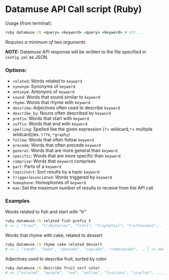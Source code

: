 Datamuse API Call script (Ruby)
========================

Usage (from terminal):
```ruby
ruby datamuse.rb <query> <keyword> <query> <keyword> # etc...
```
*Requires a minimum of two arguments*

**_NOTE:_** Datamuse API response will be written to the file specified in `config.yml` as JSON.

### Options:
- `related`: Words related to `keyword`
- `synonym`: Synonyms of `keyword`
- `antonym`: Antonyms of `keyword`
- `sound`: Words that sound similar to `keyword`
- `rhyme`: Words that rhyme with `keyword`
- `describe`: Adjectives often used to describe `keyword`
- `describe_by`: Nouns often described by `keyword`
- `prefix`: Words that start with `keyword`
- `suffix`: Words that end with `keyword`
- `spelling`: Spelled like the given expression (`?`= wildcard,`*`= multiple wildcard)(ex. `t??e`, `*graphy`)
- `follow`: Words that often follow `keyword`
- `precede`: Words that often precede `keyword`
- `general`: Words that are more general than `keyword`
- `specific`: Words that are more specific than `keyword`
- `comprise`: Words that `keyword` comprises
- `part`: Parts of a `keyword`
- `topic`/`sort`: Sort results by a topic `keyword`
- `trigger`/`associated`: Words triggered by `keyword`
- `homophone`: Homophones of `keyword`
- `max`: Set the maximum number of results to receive from the API call

### Examples
Words related to fish and start with "tr"
```ruby
ruby datamuse.rb related fish prefix t
# => [ "trout", "tributaries", "troll", "tripletail", "truttaceous", ...] >> datamuse_output.json
```
Words that rhyme with cake, related to dessert
```ruby
ruby datamuse.rb rhyme cake related dessert
# => [ "steak", "bake", "pancake", "cupcake", "cheesecake", ...] >> datamuse_output.json
```
Adjectives used to describe fruit, sorted by color
```ruby
ruby datamuse.rb describe fruit sort color
# => ["colored", "purple", "red", "yellow", "luscious", "scarlet", ...] >> datamuse_output.json
```
